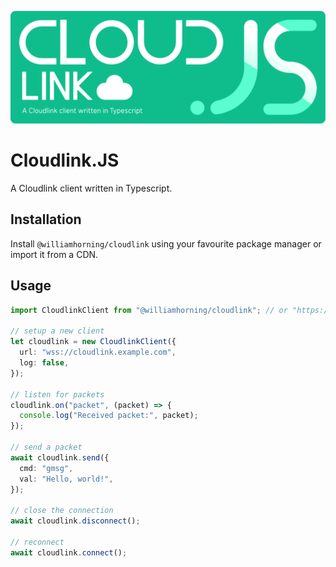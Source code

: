 ![Cloudlink.js - A Cloudlink client written in Typescript](./logo.svg)

# Cloudlink.JS

A Cloudlink client written in Typescript.

## Installation

Install `@williamhorning/cloudlink` using your favourite package manager or import it from a CDN.

## Usage

```ts
import CloudlinkClient from "@williamhorning/cloudlink"; // or "https://deno.land/x/cloudlink@4.1.1/src/index.ts";

// setup a new client
let cloudlink = new CloudlinkClient({
  url: "wss://cloudlink.example.com",
  log: false,
});

// listen for packets
cloudlink.on("packet", (packet) => {
  console.log("Received packet:", packet);
});

// send a packet
await cloudlink.send({
  cmd: "gmsg",
  val: "Hello, world!",
});

// close the connection
await cloudlink.disconnect();

// reconnect
await cloudlink.connect();
```
